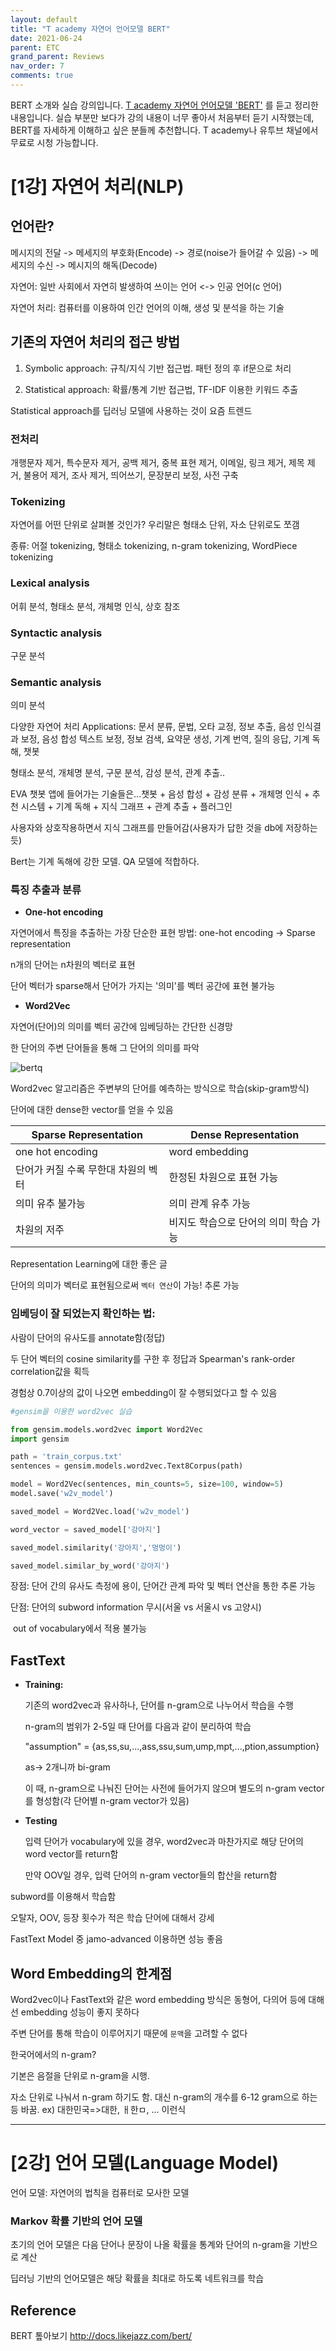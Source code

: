 ```yaml
---
layout: default
title: "T academy 자연어 언어모델 BERT"
date: 2021-06-24
parent: ETC
grand_parent: Reviews
nav_order: 7
comments: true
---
```




BERT 소개와 실습 강의입니다. [T academy 자연어 언어모델 'BERT'](https://tacademy.skplanet.com/live/player/onlineLectureDetail.action?seq=164) 를 듣고 정리한 내용입니다. 실습 부분만 보다가 강의 내용이 너무 좋아서 처음부터 듣기 시작했는데, BERT를 자세하게 이해하고 싶은 분들께 추천합니다. T academy나 유투브 채널에서 무료로 시청 가능합니다.



# [1강] 자연어 처리(NLP)



## 언어란? 

메시지의 전달 -> 메세지의 부호화(Encode) -> 경로(noise가 들어갈 수 있음) -> 메세지의 수신 -> 메시지의 해독(Decode)



자연어: 일반 사회에서 자연히 발생하여 쓰이는 언어 <-> 인공 언어(c 언어)

자연어 처리: 컴퓨터를 이용하여 인간 언어의 이해, 생성 및 분석을 하는 기술



## 기존의 자연어 처리의 접근 방법

1) Symbolic approach: 규칙/지식 기반 접근법. 패턴 정의 후 if문으로 처리

2) Statistical approach: 확률/통계 기반 접근법, TF-IDF 이용한 키워드 추출

Statistical approach를 딥러닝 모델에 사용하는 것이 요즘 트렌드



### 전처리

개행문자 제거, 특수문자 제거, 공백 제거, 중복 표현 제거, 이메일, 링크 제거, 제목 제거, 불용어 제거, 조사 제거, 띄어쓰기, 문장분리 보정, 사전 구축

### Tokenizing 

자연어를 어떤 단위로 살펴볼 것인가? 우리말은 형태소 단위, 자소 단위로도 쪼갬

종류: 어절 tokenizing, 형태소 tokenizing, n-gram tokenizing, WordPiece tokenizing

### Lexical analysis

어휘 분석, 형태소 분석, 개체명 인식, 상호 참조

### Syntactic analysis

구문 분석

### Semantic analysis

의미 분석



다양한 자연어 처리 Applications: 문서 분류, 문법, 오타 교정, 정보 추출, 음성 인식결과 보정, 음성 합성 텍스트 보정, 정보 검색, 요약문 생성, 기계 번역, 질의 응답, 기계 독해, 챗봇

형태소 분석, 개체명 분석, 구문 분석, 감성 분석, 관계 추출..



EVA 챗봇 앱에 들어가는 기술들은...챗봇 + 음성 합성 + 감성 분류 + 개체명 인식 + 추천 시스템 + 기계 독해 + 지식 그래프 + 관계 추출 + 플러그인

사용자와 상호작용하면서 지식 그래프를 만들어감(사용자가 답한 것을 db에 저장하는 듯)

Bert는 기계 독해에 강한 모델. QA 모델에 적합하다.



### 특징 추출과 분류

* **One-hot encoding**

자연어에서 특징을 추출하는 가장 단순한 표현 방법: one-hot encoding -> Sparse representation

n개의 단어는 n차원의 벡터로 표현

단어 벡터가 sparse해서 단어가 가지는 '의미'를 벡터 공간에 표현 불가능

* **Word2Vec**

자연어(단어)의 의미를 벡터 공간에 임베딩하는 간단한 신경망

한 단어의 주변 단어들을 통해 그 단어의 의미를 파악

![bertq](https://github.com/terri1102/terri1102.github.io/blob/master/assets/images/nlp/bertq.jpg?raw=true)

Word2vec 알고리즘은 주변부의 단어를 예측하는 방식으로 학습(skip-gram방식)

단어에 대한 dense한 vector를 얻을 수 있음



| Sparse Representation | Dense Representation |
| --------------------- | -------------------- |
| one hot encoding      |   word embedding     |
| 단어가 커질 수록 무한대 차원의 벡터 | 한정된 차원으로 표현 가능|
|의미 유추 불가능| 의미 관계 유추 가능|
|차원의 저주|비지도 학습으로 단어의 의미 학습 가능|

Representation Learning에 대한 좋은 글



단어의 의미가 벡터로 표현됨으로써 `벡터 연산`이 가능! 추론 가능



### 임베딩이 잘 되었는지 확인하는 법: 

사람이 단어의 유사도를 annotate함(정답)

두 단어 벡터의 cosine similarity를 구한 후 정답과 Spearman's rank-order correlation값을 획득

경험상 0.7이상의 값이 나오면 embedding이 잘 수행되었다고 할 수 있음



```python
#gensim을 이용한 word2vec 실습

from gensim.models.word2vec import Word2Vec
import gensim

path = 'train_corpus.txt'
sentences = gensim.models.word2vec.Text8Corpus(path)

model = Word2Vec(sentences, min_counts=5, size=100, window=5)
model.save('w2v_model')

saved_model = Word2Vec.load('w2v_model')

word_vector = saved_model['강아지']

saved_model.similarity('강아지','멍멍이')

saved_model.similar_by_word('강아지')

```

장점: 단어 간의 유사도 측정에 용이, 단어간 관계 파악 및 벡터 연산을 통한 추론 가능

단점: 단어의 subword information 무시(서울 vs 서울시 vs 고양시)

​		 out of vocabulary에서 적용 불가능



## FastText

* **Training:** 

  기존의 word2vec과 유사하나, 단어를 n-gram으로 나누어서 학습을 수행

  n-gram의 범위가 2-5일 때 단어를 다음과 같이 분리하여 학습

  "assumption" = {as,ss,su,...,ass,ssu,sum,ump,mpt,...,ption,assumption}

  as-> 2개니까 bi-gram

  이 때, n-gram으로 나눠진 단어는 사전에 들어가지 않으며 별도의 n-gram vector를 형성함(각 단어별 n-gram vector가 있음)

* **Testing**

  입력 단어가 vocabulary에 있을 경우, word2vec과 마찬가지로 해당 단어의 word vector를 return함

  만약 OOV일 경우, 입력 단어의 n-gram vector들의 합산을 return함

subword를 이용해서 학습함

오탈자, OOV, 등장 횟수가 적은 학습 단어에 대해서 강세

FastText Model 중 jamo-advanced 이용하면 성능 좋음



## Word Embedding의 한계점

Word2vec이나 FastText와 같은 word embedding 방식은 동형어, 다의어 등에 대해선 embedding 성능이 좋지 못하다

주변 단어를 통해 학습이 이루어지기 때문에 `문맥`을 고려할 수 없다



한국어에서의 n-gram? 

기본은 음절을 단위로 n-gram을 시행. 

자소 단위로 나눠서 n-gram 하기도 함. 대신 n-gram의 개수를 6-12 gram으로 하는 등 바꿈. ex) 대한민국=>대한, ㅐ한ㅁ, ... 이런식



---



# [2강] 언어 모델(Language Model)

언어 모델: 자연어의 법칙을 컴퓨터로 모사한 모델



### Markov 확률 기반의 언어 모델

초기의 언어 모델은 다음 단어나 문장이 나올 확률을 통계와 단어의 n-gram을 기반으로 계산

딥러닝 기반의 언어모델은 해당 확률을 최대로 하도록 네트워크를 학습





## Reference

BERT 톺아보기 http://docs.likejazz.com/bert/
